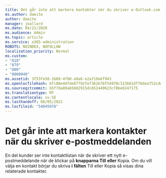 ```yaml
---
title: Det går inte att markera kontakter när du skriver e-Outlook.com
ms.author: daeite
author: daeite
manager: joallard
ms.date: 04/21/2020
ms.audience: Admin
ms.topic: article
ms.service: o365-administration
ROBOTS: NOINDEX, NOFOLLOW
localization_priority: Normal
ms.custom:
- "818"
- "879"
- "880"
- "8000048"
ms.assetid: 3f53fe58-1b89-4f80-a9a6-e2a719e6f943
ms.openlocfilehash: bfc88e44fde67792fe7362b78f54970c313661df76dea752cdd85fd03802d290
ms.sourcegitcommit: b5f7da89a650d2915dc652449623c78be6247175
ms.translationtype: MT
ms.contentlocale: sv-SE
ms.lasthandoff: 08/05/2021
ms.locfileid: "54045978"
---
```

# <a name="cant-select-contacts-when-composing-email"></a>Det går inte att markera kontakter när du skriver e-postmeddelanden

En del kunder ser inte kontaktlistan när de skriver ett nytt e-postmeddelande när de klickar på **knapparna Till** **eller** Kopia. Om du vill välja en kontakt börjar du skriva **i** **fälten** Till eller Kopia så visas dina relaterade kontakter.
